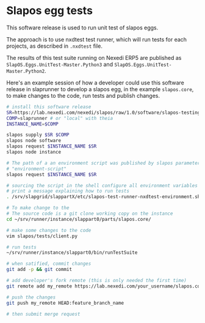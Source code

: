 # Slapos egg tests

This software release is used to run unit test of slapos eggs.

The approach is to use nxdtest test runner, which will run tests for each
projects, as described in `.nxdtest` file.

The results of this test suite running on Nexedi ERP5 are published as 
`SlapOS.Eggs.UnitTest-Master.Python3` and `SlapOS.Eggs.UnitTest-Master.Python2`.


Here's an example session of how a developer could use this software release in
slaprunner to develop a slapos egg, in the example `slapos.core`, to make
changes to the code, run tests and publish changes.

```bash
# install this software release
SR=https://lab.nexedi.com/nexedi/slapos/raw/1.0/software/slapos-testing/software.cfg
COMP=slaprunner # or "local" with theia
INSTANCE_NAME=$COMP

slapos supply $SR $COMP
slapos node software
slapos request $INSTANCE_NAME $SR
slapos node instance

# The path of a an environment script was published by slapos parameters, as
# "environment-script"
slapos request $INSTANCE_NAME $SR

# sourcing the script in the shell configure all environment variables and
# print a message explaining how to run tests
. /srv/slapgrid/slappartX/etc/slapos-test-runner-nxdtest-environment.sh

# To make change to the 
# The source code is a git clone working copy on the instance
cd ~/srv/runner/instance/slappart0/parts/slapos.core/

# make some changes to the code
vim slapos/tests/client.py

# run tests
~/srv/runner/instance/slappart0/bin/runTestSuite

# when satified, commit changes
git add -p && git commit

# add developer's fork remote (this is only needed the first time)
git remote add my_remote https://lab.nexedi.com/your_username/slapos.core.git/

# push the changes
git push my_remote HEAD:feature_branch_name

# then submit merge request
```

